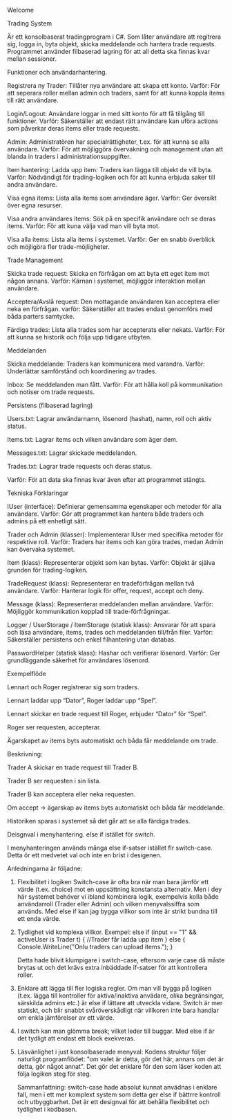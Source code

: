 Welcome


Trading System

Är ett konsolbaserat tradingprogram i C#.
Som låter användare att regitrera sig, logga in, byta objekt, skicka meddelande och hantera trade requests.
Programmet använder filbaserad lagring för att all detta ska finnas kvar mellan sessioner. 

Funktioner och användarhantering. 

Registrera ny Trader: Tillåter nya användare att skapa ett konto. 
Varför: För att seperara roller mellan admin och traders, samt för att kunna koppla items till rätt användare. 

Login/Logout: Användare loggar in med sitt konto för att få tillgång till funktioner.
Varför: Säkerställer att endast rätt användare kan uföra actions som påverkar deras items eller trade requests. 

Admin: Administratören har specialrättigheter, t.ex. för att kunna se alla användare.
Varför: För att möjliggöra övervakning och management utan att blanda in traders i administrationsuppgifter.

Item hantering: 
Ladda upp item: Traders kan lägga till objekt de vill byta. 
Varför: Nödvändigt för trading-logiken och för att kunna erbjuda saker till andra användare. 

Visa egna items: Lista alla items som användare äger. 
Varför: Ger översikt över egna resurser. 

Visa andra användares items: Sök på en specifik användare och se deras items.
Varför: För att kuna välja vad man vill byta mot.

Visa alla items: Lista alla items i systemet. 
Varför: Ger en snabb överblick och möjligöra fler trade-möjligheter. 

Trade Management

Skicka trade request: Skicka en förfrågan om att byta ett eget item mot någon annans.
Varför: Kärnan i systemet, möjliggör interaktion mellan användare. 

Acceptera/Avslå request: Den mottagande användaren kan acceptera eller neka en förfrågan. 
varför: Säkerställer att trades endast genomförs med båda parters samtycke. 

Färdiga trades: Lista alla trades som har accepterats eller nekats.
Varför: För att kunna se historik och följa upp tidigare utbyten.

Meddelanden

Skicka meddelande: Traders kan kommunicera med varandra.
Varför: Underlättar samförstånd och koordinering av trades.

Inbox: Se meddelanden man fått.
Varför: För att hålla koll på kommunikation och notiser om trade requests.

Persistens (filbaserad lagring)

Users.txt: Lagrar användarnamn, lösenord (hashat), namn, roll och aktiv status.

Items.txt: Lagrar items och vilken användare som äger dem.

Messages.txt: Lagrar skickade meddelanden.

Trades.txt: Lagrar trade requests och deras status.

Varför: För att data ska finnas kvar även efter att programmet stängts.

Tekniska Förklaringar

IUser (interface): Definierar gemensamma egenskaper och metoder för alla användare.
Varför: Gör att programmet kan hantera både traders och admins på ett enhetligt sätt.

Trader och Admin (klasser): Implementerar IUser med specifika metoder för respektive roll.
Varför: Traders har items och kan göra trades, medan Admin kan övervaka systemet.

Item (klass): Representerar objekt som kan bytas.
Varför: Objekt är själva grunden för trading-logiken.

TradeRequest (klass): Representerar en tradeförfrågan mellan två användare.
Varför: Hanterar logik för offer, request, accept och deny.

Message (klass): Representerar meddelanden mellan användare.
Varför: Möjliggör kommunikation kopplad till trade-förfrågningar.

Logger / UserStorage / ItemStorage (statisk klass): Ansvarar för att spara och läsa användare, items, trades och meddelanden till/från filer.
Varför: Säkerställer persistens och enkel filhantering utan databas.

PasswordHelper (statisk klass): Hashar och verifierar lösenord.
Varför: Ger grundläggande säkerhet för användares lösenord.

Exempelflöde

Lennart och Roger registrerar sig som traders.

Lennart laddar upp “Dator”, Roger laddar upp “Spel”.

Lennart skickar en trade request till Roger, erbjuder “Dator” för “Spel”.

Roger ser requesten, accepterar.

Ägarskapet av items byts automatiskt och båda får meddelande om trade.


Beskrivning:

Trader A skickar en trade request till Trader B.

Trader B ser requesten i sin lista.

Trader B kan acceptera eller neka requesten.

Om accept → ägarskap av items byts automatiskt och båda får meddelande.

Historiken sparas i systemet så det går att se alla färdiga trades.




Deisgnval i menyhantering. else if istället för switch.

I menyhanteringen används många else if-satser istället flr switch-case. Detta ör ett medvetet val och inte en brist i desigenen.

Anledningarna är följadne: 
1. Flexibilitet i logiken
   Switch-case är ofta bra när man bara jämför ett värde (t.ex. choice) mot en uppsättning konstansta alternativ.
   Men i dey här systemet behöver vi ibland kombinera logik, exempelvis kolla både användarroll (Trader eller Admin) och vilken menyvalssiffra som används.
   Med else if kan jag bygga villkor som inte är strikt bundna till ett enda värde.

2. Tydlighet vid komplexa villkor.
   Exempel:
   else if (input == "1" && activeUser is Trader t)
   {
   //Trader får ladda upp item
   }
   else
   {
   Console.WriteLine("Onlu traders can upload items.");
   }

   Detta hade blivit klumpigare i switch-case, eftersom varje case då måste brytas ut och det krävs extra inbäddade if-satser för att kontrollera roller.

3. Enklare att lägga till fler logiska regler.
   Om man vill bygga på logiken (t.ex. lägga till kontroller för aktiva/inaktiva anvädare, olika begränsingar, särskilda admins etc.) är else if lättare att utveckla vidare.
   Switch är mer statiskt, och blir snabbt svåröverskådligt när villkoren inte bara handlar om enkla jämförelser av ett värde.

4. I switch kan man glömma break; vilket leder till buggar.
   Med else if är det tydligt att endast ett block exekveras.

5. Läsvänlighet i just konsolbaserade menyval:
   Kodens struktur följer naturligt programflödet: "om valet är detta, gör det här, annars om det är detta, gör något annat".
   Det gör det enklare för den som läser koden att följa logiken steg för steg.

   Sammanfattning:
   switch-case hade absolut kunnat anvädnas i enklare fall, men i ett mer komplext system som detta ger else if bättrre kontroll och utbyggbarhet.
   Det är ett designval för att behålla flexibilitet och tydlighet i kodbasen.
